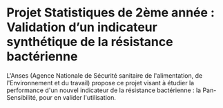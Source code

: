 # Projet Statistiques de 2ème année : Validation d’un indicateur synthétique de la résistance bactérienne

L'Anses (Agence Nationale de Sécurité sanitaire de l'alimentation, de l'Environnement et du travail) propose ce projet visant à étudier la performance d'un nouvel indicateur de la résistance bactérienne : la Pan-Sensibilité, pour en valider l'utilisation.

